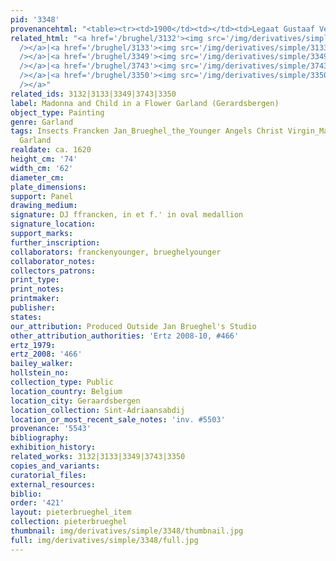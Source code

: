 ```yaml
---
pid: '3348'
provenancehtml: "<table><tr><td>1900</td><td></td><td>Legaat Gustaaf Verhaeghe</td></tr></table>"
related_html: "<a href='/brughel/3132'><img src='/img/derivatives/simple/3132/thumbnail.jpg'
  /></a>|<a href='/brughel/3133'><img src='/img/derivatives/simple/3133/thumbnail.jpg'
  /></a>|<a href='/brughel/3349'><img src='/img/derivatives/simple/3349/thumbnail.jpg'
  /></a>|<a href='/brughel/3743'><img src='/img/derivatives/simple/3743/thumbnail.jpg'
  /></a>|<a href='/brughel/3350'><img src='/img/derivatives/simple/3350/thumbnail.jpg'
  /></a>"
related_ids: 3132|3133|3349|3743|3350
label: Madonna and Child in a Flower Garland (Gerardsbergen)
object_type: Painting
genre: Garland
tags: Insects Francken Jan_Brueghel_the_Younger Angels Christ Virgin_Mary Flowers
  Garland
realdate: ca. 1620
height_cm: '74'
width_cm: '62'
diameter_cm:
plate_dimensions:
support: Panel
drawing_medium:
signature: DJ ffrancken, in et f.' in oval medallion
signature_location:
support_marks:
further_inscription:
collaborators: franckenyounger, brueghelyounger
collaborator_notes:
collectors_patrons:
print_type:
print_notes:
printmaker:
publisher:
states:
our_attribution: Produced Outside Jan Brueghel's Studio
other_attribution_authorities: 'Ertz 2008-10, #466'
ertz_1979:
ertz_2008: '466'
bailey_walker:
hollstein_no:
collection_type: Public
location_country: Belgium
location_city: Geraardsbergen
location_collection: Sint-Adriaansabdij
location_or_most_recent_sale_notes: 'inv. #5503'
provenance: '5543'
bibliography:
exhibition_history:
related_works: 3132|3133|3349|3743|3350
copies_and_variants:
curatorial_files:
external_resources:
biblio:
order: '421'
layout: pieterbrueghel_item
collection: pieterbrueghel
thumbnail: img/derivatives/simple/3348/thumbnail.jpg
full: img/derivatives/simple/3348/full.jpg
---
```

